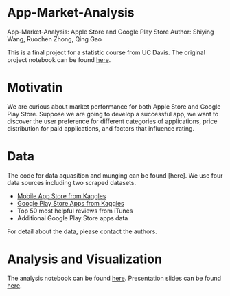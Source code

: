 # App-Market-Analysis
App-Market-Analysis: Apple Store and Google Play Store
Author: Shiying Wang, Ruochen Zhong, Qing Gao


This is a final project for a statistic course from UC Davis. The original project notebook can be found [here](https://github.com/fsywang/App-Market-Analysis/blob/master/script/full-project-notebook.ipynb).

# Motivatin

We are curious about market performance for both Apple Store and Google Play Store. Suppose we are going to develop a successful app, we want to discover the user preference for different categories of applications, price distribution for paid applications, and factors that influence rating.

# Data

The code for data aquasition and munging can be found [here]. We use four data sources including two scraped datasets.

- [Mobile App Store from Kaggles](https://www.kaggle.com/ramamet4/app-store-apple-data-set-10k-apps)
- [Google Play Store Apps from Kaggles](https://www.kaggle.com/lava18/google-play-store-apps)
- Top 50 most helpful reviews from iTunes
- Additional Google Play Store apps data

For detail about the data, please contact the authors.

# Analysis and Visualization

The analysis notebook can be found [here](https://github.com/fsywang/App-Market-Analysis/blob/master/script/script_analysis.ipynb). Presentation slides can be found [here](https://github.com/fsywang/App-Market-Analysis/blob/master/doc/presentation_slides.pdf).